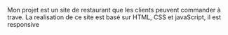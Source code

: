 Mon projet est un site de restaurant que les clients peuvent commander à trave.
La realisation de ce site est basé sur HTML, CSS et javaScript, il est responsive
